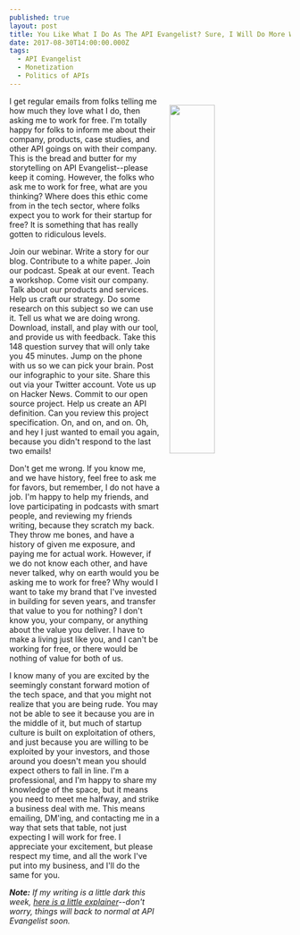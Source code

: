 ```yaml
---
published: true
layout: post
title: You Like What I Do As The API Evangelist? Sure, I Will Do More Work For Free!
date: 2017-08-30T14:00:00.000Z
tags:
  - API Evangelist
  - Monetization
  - Politics of APIs
---
```

<p><img src="https://s3.amazonaws.com/kinlane-productions2/photos/half-way-house-free-house.jpg" align="right" width="40%" style="padding: 15px;" /></p>I get regular emails from folks telling me how much they love what I do, then asking me to work for free. I'm totally happy for folks to inform me about their company, products, case studies, and other API goings on with their company. This is the bread and butter for my storytelling on API Evangelist--please keep it coming. However, the folks who ask me to work for free, what are you thinking? Where does this ethic come from in the tech sector, where folks expect you to work for their startup for free? It is something that has  really gotten to ridiculous levels.

Join our webinar. Write a story for our blog. Contribute to a white paper. Join our podcast. Speak at our event. Teach a workshop. Come visit our company. Talk about our products and services. Help us craft our strategy. Do some research on this subject so we can use it. Tell us what we are doing wrong. Download, install, and play with our tool, and provide us with feedback. Take this 148 question survey that will only take you 45 minutes. Jump on the phone with us so we can pick your brain. Post our infographic to your site. Share this out via your Twitter account. Vote us up on Hacker News. Commit to our open source project. Help us create an API definition. Can you review this project specification. On, and on, and on. Oh, and hey I just wanted to email you again, because you didn't respond to the last two emails!

Don't get me wrong. If you know me, and we have history, feel free to ask me for favors, but remember, I do not have a job. I'm happy to help my friends, and love participating in podcasts with smart people, and reviewing my friends writing, because they scratch my back. They throw me bones, and have a history of given me exposure, and paying me for actual work. However, if we do not know each other, and have never talked, why on earth would you be asking me to work for free? Why would I want to take my brand that I've invested in building for seven years, and transfer that value to you for nothing? I don't know you, your company, or anything about the value you deliver. I have to make a living just like you, and I can't be working for free, or there would be nothing of value for both of us.

I know many of you are excited by the seemingly constant forward motion of the tech space, and that you might not realize that you are being rude. You may not be able to see it because you are in the middle of it, but much of startup culture is built on exploitation of others, and just because you are willing to be exploited by your investors, and those around you doesn't mean you should expect others to fall in line. I'm a professional, and I'm happy to share my knowledge of the space, but it means you need to meet me halfway, and strike a business deal with me. This means emailing, DM'ing, and contacting me in a way that sets that table, not just expecting I will work for free. I appreciate your excitement, but please respect my time, and all the work I've put into my business, and I'll do the same for you.

_**Note:** If my writing is a little dark this week, [here is a little explainer](http://apievangelist.com/2017/08/28/api-rant-vs-api-research/)--don't worry, things will back to normal at API Evangelist soon._
